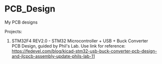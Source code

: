 # PCB_Design
 My PCB designs

Projects:
1. STM32F4 REV2.0 - STM32 Microcontroller + USB + Buck Converter PCB Design, guided by Phil's Lab. Use link for reference:
   https://fedevel.com/blog/kicad-stm32-usb-buck-converter-pcb-design-and-jlcpcb-assembly-update-phils-lab-11
